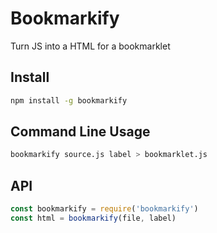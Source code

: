 # Bookmarkify

Turn JS into a HTML for a bookmarklet

## Install

```sh
npm install -g bookmarkify
```

## Command Line Usage

```sh
bookmarkify source.js label > bookmarklet.js
```

## API

```js
const bookmarkify = require('bookmarkify')
const html = bookmarkify(file, label)
```

